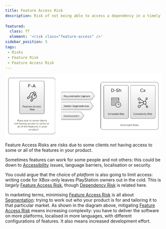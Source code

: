 ```yaml
---
title: Feature Access Risk
description: Risk of not being able to access a dependency in a timely fashion due to it's scarcity.

featured: 
  class: ff
  element: '<risk class="feature-access" />'
sidebar_position: 5
tags: 
 - Risks
 - Feature Risk
 - Feature Access Risk
---
```


<RiskIntro fm={frontMatter} />


![Feature Access Risk](/img/generated/risks/feature/feature-access-risk.png) 

Feature Access Risks are risks due to some clients not having access to some or all of the features in your product.

Sometimes features can work for some people and not others:  this could be down to [Accessibility](https://en.wikipedia.org/wiki/Accessibility) issues, language barriers, localisation or security.

You could argue that the choice of _platform_ is also going to limit access:  writing code for XBox-only leaves PlayStation owners out in the cold.   This is _largely_ [Feature Access Risk](Feature-Risk.md#feature-access-risk), though [Dependency Risk](Dependency-Risk.md) is related here.

In marketing terms, minimising [Feature Access Risk](#feature-access-risk) is all about [Segmentation](https://en.wikipedia.org/wiki/Market_segmentation):  trying to work out _who_ your product is for and tailoring it to that particular market.  As shown in the diagram above, mitigating [Feature Access Risk](#feature-access-risk) means increasing complexity:  you have to deliver the software on more platforms, localised in more languages, with different configurations of features.  It also means increased development effort.